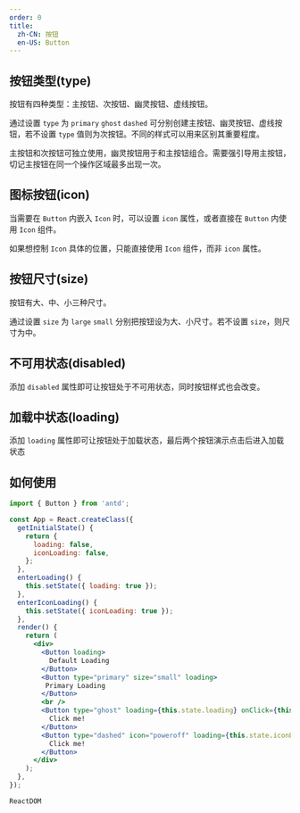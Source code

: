 ```yaml
---
order: 0
title:
  zh-CN: 按钮
  en-US: Button
---
```


## 按钮类型(type)

按钮有四种类型：主按钮、次按钮、幽灵按钮、虚线按钮。

通过设置 `type` 为 `primary` `ghost` `dashed` 可分别创建主按钮、幽灵按钮、虚线按钮，若不设置 `type` 值则为次按钮。不同的样式可以用来区别其重要程度。

主按钮和次按钮可独立使用，幽灵按钮用于和主按钮组合。需要强引导用主按钮，切记主按钮在同一个操作区域最多出现一次。

## 图标按钮(icon)

当需要在 `Button` 内嵌入 `Icon` 时，可以设置 `icon` 属性，或者直接在 `Button` 内使用 `Icon` 组件。

如果想控制 `Icon` 具体的位置，只能直接使用 `Icon` 组件，而非 `icon` 属性。

## 按钮尺寸(size)

按钮有大、中、小三种尺寸。

通过设置 `size` 为 `large` `small` 分别把按钮设为大、小尺寸。若不设置 `size`，则尺寸为中。

## 不可用状态(disabled)

添加 `disabled` 属性即可让按钮处于不可用状态，同时按钮样式也会改变。

## 加载中状态(loading)

添加 `loading` 属性即可让按钮处于加载状态，最后两个按钮演示点击后进入加载状态

## 如何使用

````jsx
import { Button } from 'antd';

const App = React.createClass({
  getInitialState() {
    return {
      loading: false,
      iconLoading: false,
    };
  },
  enterLoading() {
    this.setState({ loading: true });
  },
  enterIconLoading() {
    this.setState({ iconLoading: true });
  },
  render() {
    return (
      <div>
        <Button loading>
          Default Loading
        </Button>
        <Button type="primary" size="small" loading>
         Primary Loading
        </Button>
        <br />
        <Button type="ghost" loading={this.state.loading} onClick={this.enterLoading}>
          Click me!
        </Button>
        <Button type="dashed" icon="poweroff" loading={this.state.iconLoading} onClick={this.enterIconLoading}>
          Click me!
        </Button>
      </div>
    );
  },
});

ReactDOM